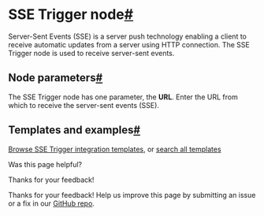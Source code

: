 [ ](https://github.com/n8n-io/n8n-docs/edit/main/docs/integrations/builtin/core-nodes/n8n-nodes-base.ssetrigger.md "Edit this page")

# SSE Trigger node[#](#sse-trigger-node "Permanent link")

Server-Sent Events (SSE) is a server push technology enabling a client to receive automatic updates from a server using HTTP connection. The SSE Trigger node is used to receive server-sent events.

## Node parameters[#](#node-parameters "Permanent link")

The SSE Trigger node has one parameter, the **URL**. Enter the URL from which to receive the server-sent events (SSE).

## Templates and examples[#](#templates-and-examples "Permanent link")

[Browse SSE Trigger integration templates](https://n8n.io/integrations/sse-trigger/), or [search all templates](https://n8n.io/workflows/)

Was this page helpful? 

Thanks for your feedback! 

Thanks for your feedback! Help us improve this page by submitting an issue or a fix in our [GitHub repo](https://github.com/n8n-io/n8n-docs). 
